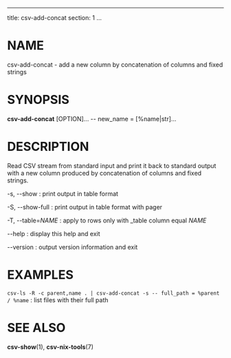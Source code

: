<!--
SPDX-License-Identifier: BSD-3-Clause
Copyright 2020, Marcin Ślusarz <marcin.slusarz@gmail.com>
-->

---
title: csv-add-concat
section: 1
...

# NAME #

csv-add-concat - add a new column by concatenation of columns and fixed strings

# SYNOPSIS #

**csv-add-concat** [OPTION]... \-- new_name = [%name|str]...

# DESCRIPTION #

Read CSV stream from standard input and print it back to standard output with
a new column produced by concatenation of columns and fixed strings.

-s, \--show
:   print output in table format

-S, \--show-full
:   print output in table format with pager

-T, \--table=*NAME*
:   apply to rows only with _table column equal *NAME*

\--help
:   display this help and exit

\--version
:   output version information and exit

# EXAMPLES #

`csv-ls -R -c parent,name . | csv-add-concat -s -- full_path = %parent / %name`
:    list files with their full path

# SEE ALSO #

**csv-show**(1), **csv-nix-tools**(7)
